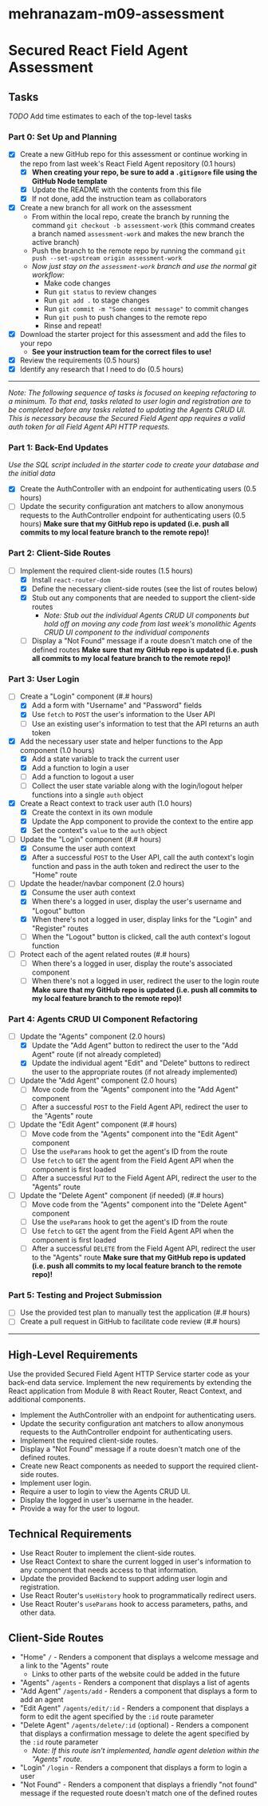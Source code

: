 # mehranazam-m09-assessment

# Secured React Field Agent Assessment

## Tasks

_TODO_ Add time estimates to each of the top-level tasks

### Part 0: Set Up and Planning

- [x] Create a new GitHub repo for this assessment or continue working in the repo from last week's React Field Agent repository (0.1 hours)
  - [x] **When creating your repo, be sure to add a `.gitignore` file using the GitHub Node template**
  - [x] Update the README with the contents from this file
  - [x] If not done, add the instruction team as collaborators
- [x] Create a new branch for all work on the assessment
  - From within the local repo, create the branch by running the command `git checkout -b assessment-work` (this command creates a branch named `assessment-work` and makes the new branch the active branch)
  - Push the branch to the remote repo by running the command `git push --set-upstream origin assessment-work`
  - _Now just stay on the `assessment-work` branch and use the normal git workflow:_
    - Make code changes
    - Run `git status` to review changes
    - Run `git add .` to stage changes
    - Run `git commit -m "Some commit message"` to commit changes
    - Run `git push` to push changes to the remote repo
    - Rinse and repeat!
- [x] Download the starter project for this assessment and add the files to your repo
  - **See your instruction team for the correct files to use!**
- [x] Review the requirements (0.5 hours)
- [x] Identify any research that I need to do (0.5 hours)

---

_Note: The following sequence of tasks is focused on keeping refactoring to a minimum. To that end, tasks related to user login and registration are to be completed before any tasks related to updating the Agents CRUD UI. This is necessary because the Secured Field Agent app requires a valid auth token for all Field Agent API HTTP requests._

### Part 1: Back-End Updates

_Use the SQL script included in the starter code to create your database and the initial data_

- [x] Create the AuthController with an endpoint for authenticating users (0.5 hours)
- [ ] Update the security configuration ant matchers to allow anonymous requests to the AuthController endpoint for authenticating users (0.5 hours)
      **Make sure that my GitHub repo is updated (i.e. push all commits to my local feature branch to the remote repo)!**

### Part 2: Client-Side Routes

- [ ] Implement the required client-side routes (1.5 hours)
  - [x] Install `react-router-dom`
  - [x] Define the necessary client-side routes (see the list of routes below)
  - [x] Stub out any components that are needed to support the client-side routes
    - _Note: Stub out the individual Agents CRUD UI components but hold off on moving any code from last week's monolithic Agents CRUD UI component to the individual components_
  - [ ] Display a "Not Found" message if a route doesn't match one of the defined routes
        **Make sure that my GitHub repo is updated (i.e. push all commits to my local feature branch to the remote repo)!**

### Part 3: User Login

- [ ] Create a "Login" component (#.# hours)
  - [x] Add a form with "Username" and "Password" fields
  - [x] Use `fetch` to `POST` the user's information to the User API
  - [ ] Use an existing user's information to test that the API returns an auth token
- [x] Add the necessary user state and helper functions to the App component (1.0 hours)
  - [x] Add a state variable to track the current user
  - [x] Add a function to login a user
  - [ ] Add a function to logout a user
  - [ ] Collect the user state variable along with the login/logout helper functions into a single `auth` object
- [x] Create a React context to track user auth (1.0 hours)
  - [x] Create the context in its own module
  - [x] Update the App component to provide the context to the entire app
  - [x] Set the context's `value` to the `auth` object
- [ ] Update the "Login" component (#.# hours)
  - [x] Consume the user auth context
  - [x] After a successful `POST` to the User API, call the auth context's login function and pass in the auth token and redirect the user to the "Home" route
- [ ] Update the header/navbar component (2.0 hours)
  - [x] Consume the user auth context
  - [x] When there's a logged in user, display the user's username and "Logout" button
  - [x] When there's not a logged in user, display links for the "Login" and "Register" routes
  - [ ] When the "Logout" button is clicked, call the auth context's logout function
- [ ] Protect each of the agent related routes (#.# hours)
  - [ ] When there's a logged in user, display the route's associated component
  - [ ] When there's not a logged in user, redirect the user to the login route
        **Make sure that my GitHub repo is updated (i.e. push all commits to my local feature branch to the remote repo)!**

### Part 4: Agents CRUD UI Component Refactoring

- [ ] Update the "Agents" component (2.0 hours)
  - [x] Update the "Add Agent" button to redirect the user to the "Add Agent" route (if not already completed)
  - [x] Update the individual agent "Edit" and "Delete" buttons to redirect the user to the appropriate routes (if not already implemented)
- [ ] Update the "Add Agent" component (2.0 hours)
  - [ ] Move code from the "Agents" component into the "Add Agent" component
  - [ ] After a successful `POST` to the Field Agent API, redirect the user to the "Agents" route
- [ ] Update the "Edit Agent" component (#.# hours)
  - [ ] Move code from the "Agents" component into the "Edit Agent" component
  - [ ] Use the `useParams` hook to get the agent's ID from the route
  - [ ] Use `fetch` to `GET` the agent from the Field Agent API when the component is first loaded
  - [ ] After a successful `PUT` to the Field Agent API, redirect the user to the "Agents" route
- [ ] Update the "Delete Agent" component (if needed) (#.# hours)
  - [ ] Move code from the "Agents" component into the "Delete Agent" component
  - [ ] Use the `useParams` hook to get the agent's ID from the route
  - [ ] Use `fetch` to `GET` the agent from the Field Agent API when the component is first loaded
  - [ ] After a successful `DELETE` from the Field Agent API, redirect the user to the "Agents" route
        **Make sure that my GitHub repo is updated (i.e. push all commits to my local feature branch to the remote repo)!**

### Part 5: Testing and Project Submission

- [ ] Use the provided test plan to manually test the application (#.# hours)
- [ ] Create a pull request in GitHub to facilitate code review (#.# hours)

---

## High-Level Requirements

Use the provided Secured Field Agent HTTP Service starter code as your back-end data service. Implement the new requirements by extending the React application from Module 8 with React Router, React Context, and additional components.

- Implement the AuthController with an endpoint for authenticating users.
- Update the security configuration ant matchers to allow anonymous requests to the AuthController endpoint for authenticating users.
- Implement the required client-side routes.
- Display a "Not Found" message if a route doesn't match one of the defined routes.
- Create new React components as needed to support the required client-side routes.
- Implement user login.
- Require a user to login to view the Agents CRUD UI.
- Display the logged in user's username in the header.
- Provide a way for the user to logout.

## Technical Requirements

- Use React Router to implement the client-side routes.
- Use React Context to share the current logged in user's information to any component that needs access to that information.
- Update the provided Backend to support adding user login and registration.
- Use React Router's `useHistory` hook to programmatically redirect users.
- Use React Router's `useParams` hook to access parameters, paths, and other data.

## Client-Side Routes

- "Home" `/` - Renders a component that displays a welcome message and a link to the "Agents" route
  - Links to other parts of the website could be added in the future
- "Agents" `/agents` - Renders a component that displays a list of agents
- "Add Agent" `/agents/add` - Renders a component that displays a form to add an agent
- "Edit Agent" `/agents/edit/:id` - Renders a component that displays a form to edit the agent specified by the `:id` route parameter
- "Delete Agent" `/agents/delete/:id` (optional) - Renders a component that displays a confirmation message to delete the agent specified by the `:id` route parameter
  - _Note: If this route isn't implemented, handle agent deletion within the "Agents" route._
- "Login" `/login` - Renders a component that displays a form to login a user
- "Not Found" - Renders a component that displays a friendly "not found" message if the requested route doesn't match one of the defined routes
